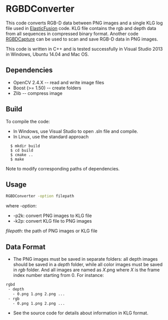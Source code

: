 # RGBDConverter
This code converts RGB-D data between PNG images and a single KLG log file used in [ElasticFusion](https://github.com/mp3guy/ElasticFusion) code. KLG file contains the rgb and depth data from all sequences in compressed binary format. Another code [RGBDCapture](https://github.com/chaowang15/RGBDCapture) can be used to scan and save RGB-D data in PNG images.

This code is written in C++ and is tested successfully in Visual Studio 2013 in Windows, Ubuntu 14.04 and Mac OS.

## Dependencies
- OpenCV 2.4.X -- read and write image files
- Boost (>= 1.50) -- create folders
- Zlib -- compress image

## Build
To compile the code:
* In Windows, use Visual Studio to open .sln file and compile.
* In Linux, use the standard approach
```
  $ mkdir build
  $ cd build
  $ cmake ..
  $ make
```
Note to modify corresponding paths of dependencies.

## Usage
```bash
RGBDConverter -option filepath
```
where 
*-option*:
* -p2k: convert PNG images to KLG file
* -k2p: convert KLG file to PNG images

*filepath*: the path of PNG images or KLG file

## Data Format
* The PNG images must be saved in separate folders: all depth images should be saved in a *depth* folder, while all color images must be saved in *rgb* folder. And all images are named as *X*.png where *X* is the frame index number starting from 0. For instance:
```bash
rgbd
 - depth
   - 0.png 1.png 2.png ...
 - rgb
   - 0.png 1.png 2.png ...
```
* See the source code for details about information in KLG format.
